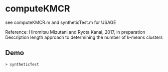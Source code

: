 # computeKMCR

see computeKMCR.m and syntheticTest.m for USAGE

Reference:
Hiromitsu Mizutani and Ryota Kanai, 2017, in preparation
Description length approach to determining the number of k-means clusters


## Demo

    > syntheticTest


